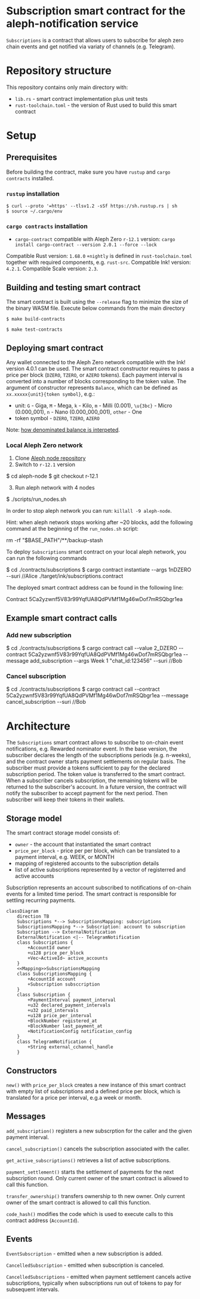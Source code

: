 Subscription smart contract for the aleph-notification service
==============================================================

`Subscriptions` is a contract that allows users to subscribe for aleph zero chain events and get notified via variaty of channels (e.g. Telegram).

# Repository structure

This repository contains only main directory with:

* `lib.rs` - smart contract implementation plus unit tests
* `rust-toolchain.toml` - the version of Rust used to build this smart contract

# Setup

## Prerequisites

Before building the contract, make sure you have `rustup` and `cargo contracts` installed.

### `rustup` installation 

	$ curl --proto '=https' --tlsv1.2 -sSf https://sh.rustup.rs | sh
	$ source ~/.cargo/env

### `cargo contracts` installation

* `cargo-contract` compatible with Aleph Zero `r-12.1` version: `cargo install cargo-contract --version 2.0.1 --force --lock`

Compatible Rust version: `1.68.0` `+nightly` is defined in `rust-toolchain.toml` together with required components, e.g. `rust-src`.
Compatible Ink! version: `4.2.1`.
Compatible Scale version: `2.3`.

## Building and testing smart contract

The smart contract is built using the `--release` flag to minimize the size of the binary WASM file.
Execute below commands from the main directory

	$ make build-contracts

	$ make test-contracts
  
## Deploying smart contract

Any wallet connected to the Aleph Zero network compatible with the Ink! version 4.0.1 can be used. 
The smart contract constructor requires to pass a price per block (`DZERO`, `TZERO`, or `AZERO` tokens). 
Each payment interval is converted into a number of blocks corresponding to the token value.
The argument of constructor represents `Balance`, which can be defined as `xx.xxxxx{unit}{token symbol}`, e.g.:

* unit: `G` - Giga, `M` - Mega, `k` - Kilo, `m` - Milli (0.001), `\u{3bc}` - Micro (0.000_001), `n` - Nano (0.000_000_001), `other` - One
* token symbol - `DZERO`, `TZERO`, `AZERO`

Note: [how denominated balance is interpeted](https://github.com/paritytech/cargo-contract/blob/master/crates/extrinsics/src/balance.rs#L43).

### Local Aleph Zero network

1. Clone [Aleph node repository](https://github.com/Cardinal-Cryptography/aleph-node)
2. Switch to `r-12.1` version

  $ cd aleph-node
  $ git checkout r-12.1

3. Run aleph network with 4 nodes

  $ ./scripts/run_nodes.sh

In order to stop aleph network you can run: `killall -9 aleph-node`.

Hint: when aleph network stops working after ~20 blocks, add the following command at the beginning of the `run_nodes.sh` script:

  rm -rf "$BASE_PATH"/**/backup-stash  
 
To deploy `Subscriptions` smart contract on your local aleph network, you can run the following commands

  $ cd ./contracts/subscriptions
  $ cargo contract instantiate --args 1nDZERO  --suri //Alice ./target/ink/subscriptions.contract

The deployed smart contract address can be found in the following line:

  Contract 5Ca2yzwnf5V83r99YqfUA8QdPVMf1Mg46wDof7mRSQbgr1ea

## Example smart contract calls

### Add new subscription

  $ cd ./contracts/subscriptions
  $ cargo contract call --value 2_DZERO --contract 5Ca2yzwnf5V83r99YqfUA8QdPVMf1Mg46wDof7mRSQbgr1ea --message add_subscription --args Week 1 \"chat_id:123456\" --suri //Bob

### Cancel subscription

  $ cd ./contracts/subscriptions
  $ cargo contract call --contract 5Ca2yzwnf5V83r99YqfUA8QdPVMf1Mg46wDof7mRSQbgr1ea --message cancel_subscription --suri //Bob
  
  
# Architecture

The `Subscriptions` smart contract allows to subscribe to on-chain event notifications, e.g. Rewarded nominator event.
In the base version, the subscriber declares the length of the subscriptions periods (e.g. n-weeks), and the contract owner starts payment settlements on regular basis.
The subscriber must provide a tokens sufficient to pay for the declared subscription period. The token value is transferred to the smart contract.
When a subscriber cancels subscription, the remaining tokens will be returned to the subscriber's account.
In a future version, the contract will notify the subscriber to accept payment for the next period. Then subscriber will keep their tokens in their wallets.

## Storage model

The smart contract storage model consists of:

* `owner` - the account that instantiated the smart contract
* `price_per_block` - price per per block, which can be translated to a payment interval, e.g. WEEK, or MONTH
* mapping of registered accounts to the subscription details
* list of active subscriptions represented by a vector of registerred and active accounts

Subscription represents an account subscribed to notifications of on-chain events for a limited time period. 
The smart contract is responsible for settling recurring payments. 

```mermaid
classDiagram
    direction TB
    Subscriptions *--> SubscriptionsMapping: subscriptions
    SubscriptionsMapping *--> Subscription: account to subscription
    Subscription --> ExternalNotification
    ExternalNotification <|-- TelegramNotification
    class Subscriptions {
        +AccountId owner
        +u128 price_per_block
        +Vec~ActiveId~ active_accounts
    }
    <<Mapping>>SubscriptionsMapping
    class SubscriptionsMapping {
        +AccountId account
        +Subscription subsccription
    }
    class Subscription {
        +PaymentInterval payment_interval
        +u32 declared_payment_intervals
        +u32 paid_intervals
        +u128 price_per_interval
        +BlockNumber registered_at
        +BlockNumber last_payment_at
        +NotificationConfig notification_config
    }
    class TelegramNotification {
        +String external_cchannel_handle
    }
```

## Constructors

`new()` with `price_per_block` creates a new instance of this smart contract with empty list of subscriptions and a defined price per block,
 which is translated for a price per interval, e.g.a week or month.

## Messages

`add_subscription()` registers a new subscrption for the caller and the given payment interval.

`cancel_subscription()` cancels the subscription associated with the caller.

`get_active_subscriptions()` retrieves a list of active subscriptions.

`payment_settlement()` starts the settlement of payments for the next subscription round. Only current owner of the smart contract is allowed to call this function.

`transfer_ownership()` transfers ownership to th new owner. Only current owner of the smart contract is allowed to call this function.

`code_hash()` modifies the code which is used to execute calls to this contract address (`AccountId`).

## Events

`EventSubscription` - emitted when a new subscription is added.

`CancelledSubscription` - emitted when subscription is canceled.

`CancelledSubscriptions` - emitted when payment settlement cancels active subscriptions, typically when subscriptions run out of tokens to pay for subsequent intervals.